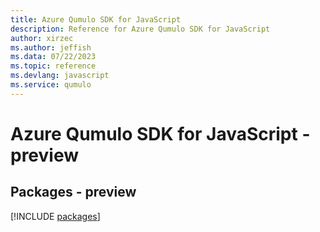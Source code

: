```yaml
---
title: Azure Qumulo SDK for JavaScript
description: Reference for Azure Qumulo SDK for JavaScript
author: xirzec
ms.author: jeffish
ms.data: 07/22/2023
ms.topic: reference
ms.devlang: javascript
ms.service: qumulo
---
```

# Azure Qumulo SDK for JavaScript - preview
## Packages - preview
[!INCLUDE [packages](qumulo-index.md)]